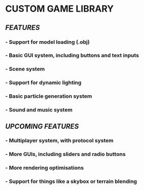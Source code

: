 # **CUSTOM GAME LIBRARY**

## _FEATURES_
### - Support for model loading (.obj)
### - Basic GUI system, including buttons and text inputs
### - Scene system
### - Support for dynamic lighting 
### - Basic particle generation system
### - Sound and music system
###
## _UPCOMING FEATURES_
### - Multiplayer system, with protocol system
### - More GUIs, including sliders and radio buttons
### - More rendering optimisations
### - Support for things like a skybox or terrain blending
